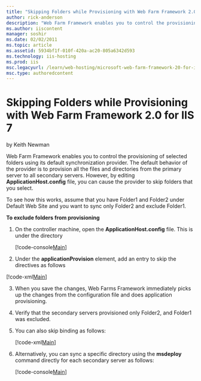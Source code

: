 ```yaml
---
title: "Skipping Folders while Provisioning with Web Farm Framework 2.0 for IIS 7 | Microsoft Docs"
author: rick-anderson
description: "Web Farm Framework enables you to control the provisioning of selected folders using its default synchronization provider. The default behavior of the provid..."
ms.author: iiscontent
manager: soshir
ms.date: 02/02/2011
ms.topic: article
ms.assetid: 5934bf1f-010f-420a-ac20-805a6342d593
ms.technology: iis-hosting
ms.prod: iis
msc.legacyurl: /learn/web-hosting/microsoft-web-farm-framework-20-for-iis-7/skipping-folders-while-provisioning-with-web-farm-framework-20-for-iis
msc.type: authoredcontent
---
```

Skipping Folders while Provisioning with Web Farm Framework 2.0 for IIS 7
====================
by Keith Newman

Web Farm Framework enables you to control the provisioning of selected folders using its default synchronization provider. The default behavior of the provider is to provision all the files and directories from the primary server to all secondary servers. However, by editing **ApplicationHost.config** file, you can cause the provider to skip folders that you select.

To see how this works, assume that you have Folder1 and Folder2 under Default Web Site and you want to sync only Folder2 and exclude Folder1.

**To exclude folders from provisioning**

1. On the controller machine, open the **ApplicationHost.config** file. This is under the directory 

    [!code-console[Main](skipping-folders-while-provisioning-with-web-farm-framework-20-for-iis/samples/sample1.cmd)]
2. Under the **applicationProvision** element, add an entry to skip the directives as follows

[!code-xml[Main](skipping-folders-while-provisioning-with-web-farm-framework-20-for-iis/samples/sample2.xml?highlight=7-10)]

3. When you save the changes, Web Farms Framework immediately picks up the changes from the configuration file and does application provisioning.
4. Verify that the secondary servers provisioned only Folder2, and Folder1 was excluded.
5. You can also skip binding as follows:

    [!code-xml[Main](skipping-folders-while-provisioning-with-web-farm-framework-20-for-iis/samples/sample3.xml)]
6. Alternatively, you can sync a specific directory using the **msdeploy** command directly for each secondary server as follows:

    [!code-console[Main](skipping-folders-while-provisioning-with-web-farm-framework-20-for-iis/samples/sample4.cmd)]
